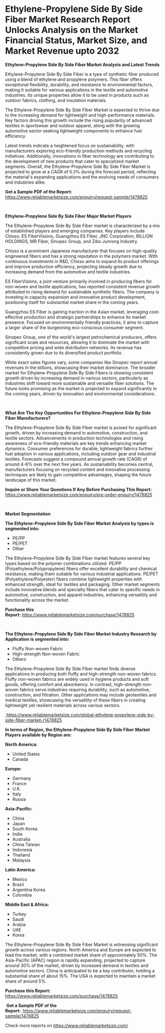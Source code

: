 <p><h1>Ethylene-Propylene Side By Side Fiber Market Research Report Unlocks Analysis on the Market Financial Status, Market Size, and Market Revenue upto 2032</h1></p><p><strong>Ethylene-Propylene Side By Side Fiber Market Analysis and Latest Trends</strong></p>
<p><p>Ethylene-Propylene Side By Side Fiber is a type of synthetic fiber produced using a blend of ethylene and propylene polymers. This fiber offers exceptional flexibility, durability, and resistance to environmental factors, making it suitable for various applications in the textile and automotive industries. Its unique properties allow it to be used in products such as outdoor fabrics, clothing, and insulation materials.</p><p>The Ethylene-Propylene Side By Side Fiber Market is expected to thrive due to the increasing demand for lightweight and high-performance materials. Key factors driving this growth include the rising popularity of advanced textiles in sportswear and outdoor apparel, along with the growing automotive sector seeking lightweight components to enhance fuel efficiency.</p><p>Latest trends indicate a heightened focus on sustainability, with manufacturers exploring eco-friendly production methods and recycling initiatives. Additionally, innovations in fiber technology are contributing to the development of new products that cater to specialized market segments. Overall, the Ethylene-Propylene Side By Side Fiber Market is projected to grow at a CAGR of 5.3% during the forecast period, reflecting the material's expanding applications and the evolving needs of consumers and industries alike.</p></p>
<p><strong>Get a Sample PDF of the Report:&nbsp;</strong> <a href="https://www.reliablemarketsize.com/enquiry/request-sample/1478825?utm_campaign=2384&utm_medium=2&utm_source=Github&utm_content=ia&utm_term=23032025&utm_id=ethylene-propylene-side-by-side-fiber">https://www.reliablemarketsize.com/enquiry/request-sample/1478825</a></p>
<p>&nbsp;</p>
<p><strong>Ethylene-Propylene Side By Side Fiber Major Market Players</strong></p>
<p><p>The Ethylene-Propylene Side By Side Fiber market is characterized by a mix of established players and emerging companies. Key players include Chisso, ES FiberVisions, Guangzhou ES Fiber, JNC Corporation, BILLION HOLDINGS, MR Fiber, Sinopec Group, and Zibo Junrong Industry. </p><p>Chisso is a prominent Japanese manufacturer that focuses on high-quality engineered fibers and has a strong reputation in the polymers market. With continuous investments in R&D, Chisso aims to expand its product offerings and improve production efficiency, projecting steady growth due to increasing demand from the automotive and textile industries.</p><p>ES FiberVisions, a joint venture primarily involved in producing fibers for non-woven and textile applications, has reported consistent revenue growth attributed to rising demand for sustainable synthetic fibers. The company is investing in capacity expansion and innovative product development, positioning itself for substantial market share in the coming years.</p><p>Guangzhou ES Fiber is gaining traction in the Asian market, leveraging cost-effective production and strategic partnerships to enhance its market presence. Focused on environmentally friendly practices, it aims to capture a larger share of the burgeoning eco-conscious consumer segment.</p><p>Sinopec Group, one of the world's largest petrochemical producers, offers significant scale and resources, allowing it to dominate the market with competitive pricing and wide distribution networks. Its revenue has consistently grown due to its diversified product portfolio.</p><p>While exact sales figures vary, some companies like Sinopec report annual revenues in the billions, showcasing their market dominance. The broader market for Ethylene-Propylene Side By Side Fibers is showing consistent growth driven by increasing demand in various sectors, particularly as industries shift toward more sustainable and versatile fiber solutions. The future looks promising as the market is projected to expand significantly in the coming years, driven by innovation and environmental considerations.</p></p>
<p>&nbsp;</p>
<p><strong>What Are The Key Opportunities For Ethylene-Propylene Side By Side Fiber Manufacturers?</strong></p>
<p><p>The Ethylene-Propylene Side By Side Fiber market is poised for significant growth, driven by increasing demand in automotive, construction, and textile sectors. Advancements in production technologies and rising awareness of eco-friendly materials are key trends enhancing market dynamics. Consumer preferences for durable, lightweight fabrics further fuel adoption in various applications, including outdoor gear and industrial textiles. Forecasts suggest a compound annual growth rate (CAGR) of around 4-6% over the next five years. As sustainability becomes central, manufacturers focusing on recycled content and innovative processing techniques are likely to gain competitive advantages, shaping the future landscape of this market.</p></p>
<p><strong>Inquire or Share Your Questions If Any Before Purchasing This Report:</strong> <a href="https://www.reliablemarketsize.com/enquiry/pre-order-enquiry/1478825?utm_campaign=2384&utm_medium=2&utm_source=Github&utm_content=ia&utm_term=23032025&utm_id=ethylene-propylene-side-by-side-fiber">https://www.reliablemarketsize.com/enquiry/pre-order-enquiry/1478825</a></p>
<p>&nbsp;</p>
<p><strong>Market Segmentation</strong></p>
<p><strong>The Ethylene-Propylene Side By Side Fiber Market Analysis by types is segmented into:</strong></p>
<p><ul><li>PE/PP</li><li>PE/PET</li><li>Other</li></ul></p>
<p><p>The Ethylene-Propylene Side By Side Fiber market features several key types based on the polymer combinations utilized. PE/PP (Polyethylene/Polypropylene) fibers offer excellent durability and chemical resistance, making them suitable for various industrial applications. PE/PET (Polyethylene/Polyester) fibers combine lightweight properties with enhanced strength, ideal for textiles and packaging. Other market segments include innovative blends and specialty fibers that cater to specific needs in automotive, construction, and apparel industries, enhancing versatility and functionality across the market.</p></p>
<p><strong>Purchase this Report:&nbsp;</strong><a href="https://www.reliablemarketsize.com/purchase/1478825?utm_campaign=2384&utm_medium=2&utm_source=Github&utm_content=ia&utm_term=23032025&utm_id=ethylene-propylene-side-by-side-fiber">https://www.reliablemarketsize.com/purchase/1478825</a></p>
<p>&nbsp;</p>
<p><strong>The Ethylene-Propylene Side By Side Fiber Market Industry Research by Application is segmented into:</strong></p>
<p><ul><li>Fluffy Non-woven Fabric</li><li>High-strength Non-woven Fabric</li><li>Others</li></ul></p>
<p><p>The Ethylene-Propylene Side By Side Fiber market finds diverse applications in producing both fluffy and high-strength non-woven fabrics. Fluffy non-woven fabrics are widely used in hygiene products and soft goods, offering comfort and absorbency. In contrast, high-strength non-woven fabrics serve industries requiring durability, such as automotive, construction, and filtration. Other applications may include geotextiles and medical textiles, showcasing the versatility of these fibers in creating lightweight yet resilient materials across various sectors.</p></p>
<p><a href="https://www.reliablemarketsize.com/global-ethylene-propylene-side-by-side-fiber-market-r1478825?utm_campaign=2384&utm_medium=2&utm_source=Github&utm_content=ia&utm_term=23032025&utm_id=ethylene-propylene-side-by-side-fiber">&nbsp;https://www.reliablemarketsize.com/global-ethylene-propylene-side-by-side-fiber-market-r1478825</a></p>
<p><strong>In terms of Region, the Ethylene-Propylene Side By Side Fiber Market Players available by Region are:</strong></p>
<p>
    <p> <strong> North America: </strong>
        <ul>
            <li>United States</li>
            <li>Canada</li>
        </ul>
        </p> 
    <p> <strong> Europe: </strong>
        <ul>
            <li>Germany</li>
            <li>France</li>
            <li>U.K.</li>
            <li>Italy</li>
            <li>Russia</li>
        </ul>
        </p> 
    <p> <strong> Asia-Pacific: </strong>
        <ul>
            <li>China</li>
            <li>Japan</li>
            <li>South Korea</li>
            <li>India</li>
            <li>Australia</li>
            <li>China Taiwan</li>
            <li>Indonesia</li>
            <li>Thailand</li>
            <li>Malaysia</li>
        </ul>
        </p> 
    <p> <strong> Latin America: </strong>
        <ul>
            <li>Mexico</li>
            <li>Brazil</li>
            <li>Argentina Korea</li>
            <li>Colombia</li>
        </ul>
        </p> 
    <p> <strong> Middle East & Africa: </strong>
        <ul>
            <li>Turkey</li>
            <li>Saudi</li>
            <li>Arabia</li>
            <li>UAE</li>
            <li>Korea</li>
        </ul>
    </p>
    </p>
<p><p>The Ethylene-Propylene Side By Side Fiber Market is witnessing significant growth across various regions. North America and Europe are expected to lead the market, with a combined market share of approximately 50%. The Asia-Pacific (APAC) region is rapidly expanding, projected to capture around 30% of the market, driven by increased demand in textiles and automotive sectors. China is anticipated to be a key contributor, holding a substantial share of about 15%. The USA is expected to maintain a market share of around 5%.</p></p>
<p><strong>Purchase this Report: </strong><a href="https://www.reliablemarketsize.com/purchase/1478825?utm_campaign=2384&utm_medium=2&utm_source=Github&utm_content=ia&utm_term=23032025&utm_id=ethylene-propylene-side-by-side-fiber">https://www.reliablemarketsize.com/purchase/1478825</a></p>
<p>&nbsp;<strong>Get a Sample PDF of the Report:&nbsp;&nbsp;</strong><a href="https://www.reliablemarketsize.com/enquiry/request-sample/1478825?utm_campaign=2384&utm_medium=2&utm_source=Github&utm_content=ia&utm_term=23032025&utm_id=ethylene-propylene-side-by-side-fiber">https://www.reliablemarketsize.com/enquiry/request-sample/1478825</a></p>
<p><strong></strong></p>
<p>Check more reports on <a href="https://www.reliablemarketsize.com/?utm_campaign=2384&utm_medium=2&utm_source=Github&utm_content=ia&utm_term=23032025&utm_id=ethylene-propylene-side-by-side-fiber">https://www.reliablemarketsize.com/</a></p>
